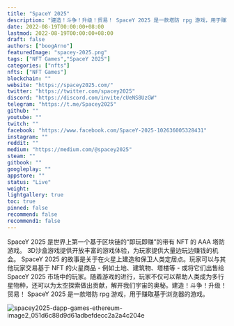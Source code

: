 ```yaml
---
title: "SpaceY 2025"
description: "建造！斗争！升级！贸易！ SpaceY 2025 是一款塔防 rpg 游戏，用于赚取基于浏览器的游戏。"
date: 2022-08-19T00:00:00+08:00
lastmod: 2022-08-19T00:00:00+08:00
draft: false
authors: ["boogArno"]
featuredImage: "spacey-2025.png"
tags: ["NFT Games","SpaceY 2025"]
categories: ["nfts"]
nfts: ["NFT Games"]
blockchain: ""
website: "https://spacey2025.com/"
twitter: "https://twitter.com/spacey2025"
discord: "https://discord.com/invite/cUeNS8UzGW"
telegram: "https://t.me/Spacey2025"
github: ""
youtube: ""
twitch: ""
facebook: "https://www.facebook.com/SpaceY-2025-102636005328431"
instagram: ""
reddit: ""
medium: "https://medium.com/@spacey2025"
steam: ""
gitbook: ""
googleplay: ""
appstore: ""
status: "Live"
weight: 
lightgallery: true
toc: true
pinned: false
recommend: false
recommend1: false
---
```


SpaceY 2025 是世界上第一个基于区块链的“即玩即赚”的带有 NFT 的 AAA 塔防游戏。 3D沙盒游戏提供开放丰富的游戏体验，为玩家提供大量边玩边赚钱的机会。 SpaceY 2025 的故事是关于在火星上建造和保卫人类定居点。玩家可以与其他玩家交易基于 NFT 的火星商品 - 例如土地、建筑物、塔楼等 - 或将它们出售给 SpaceY 2025 市场中的玩家。随着游戏的进行，玩家不仅可以帮助人类成为多行星物种，还可以为太空探索做出贡献，解开我们宇宙的奥秘。建造！斗争！升级！贸易！ SpaceY 2025 是一款塔防 rpg 游戏，用于赚取基于浏览器的游戏。

![spacey2025-dapp-games-ethereum-image2_051d6c88d9d61adbefdecc2a2a4c204e](spacey2025-dapp-games-ethereum-image2_051d6c88d9d61adbefdecc2a2a4c204e.png)